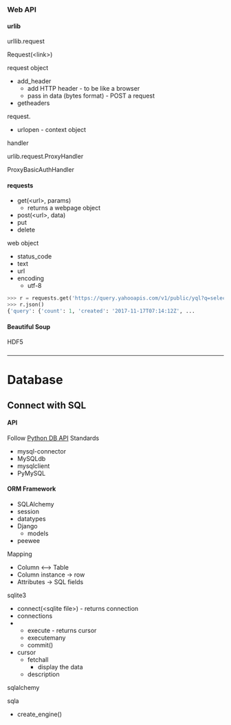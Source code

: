 ### Web API

#### urlib

urllib.request

Request\(&lt;link&gt;\)

request object

* add\_header
  * add HTTP header - to be like a browser
  * pass in data \(bytes format\) - POST a request
* getheaders

request.

* urlopen - context object

handler

urlib.request.ProxyHandler

ProxyBasicAuthHandler

#### requests

* get\(&lt;url&gt;, params\)
  * returns a webpage object
* post\(&lt;url&gt;, data\)
* put
* delete

web object

* status\_code
* text
* url
* encoding
  * utf-8

```py
>>> r = requests.get('https://query.yahooapis.com/v1/public/yql?q=select%20*%20from%20weather.forecast%20where%20woeid%20%3D%202151330&format=json')
>>> r.json()
{'query': {'count': 1, 'created': '2017-11-17T07:14:12Z', ...
```

#### Beautiful Soup

HDF5

### 

---

# Database

## Connect with SQL

#### API

Follow [Python DB API](https://www.python.org/dev/peps/pep-0249/) Standards

* mysql-connector
* MySQLdb
* mysqlclient
* PyMySQL

#### ORM Framework

*  SQLAlchemy
  * session
  * datatypes
* Django
  * models
* peewee

Mapping

* Column &lt;--&gt; Table
* Column instance -&gt; row
* Attributes -&gt; SQL fields

sqlite3

* connect\(&lt;sqlite file&gt;\) - returns connection
* connections
* * execute - returns cursor
  * executemany
  * commit\(\)
* cursor
  * fetchall
    * display the data
  * description

sqlalchemy

sqla

* create\_engine\(\)



